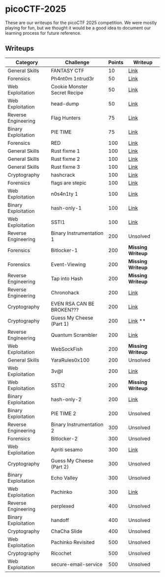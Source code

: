 # picoCTF-2025

These are our writeups for the picoCTF 2025 competition. We were mostly playing for fun, but we thought it would be a good idea to document our learning process for future reference.

## Writeups

| Category             | Challenge                        | Points | Writeup |
|----------------------|--------------------------------|--------|---------|
| General Skills      | FANTASY CTF                     | 10     | [Link](./General%20Skills/FANTASY%20CTF/solution.md) |
| Forensics           | Ph4nt0m 1ntrud3r                | 50     | [Link](./Forensics/Ph4nt0m%201ntrud3r/solution.md) |
| Web Exploitation    | Cookie Monster Secret Recipe    | 50     | [Link](./Web%20Exploitation/Cookie%20Monster%20Secret%20Recipe/solution.md) |
| Web Exploitation    | head-dump                        | 50     | [Link](./Web%20Exploitation/head-dump/solution.md) |
| Reverse Engineering | Flag Hunters                    | 75     | [Link](./Reverse%20Engineering/Flag%20Hunters/solution.md) |
| Binary Exploitation | PIE TIME                        | 75     | [Link](./Binary%20Exploitation/PIE%20TIME/solution.md) |
| Forensics           | RED                             | 100    | [Link](./Forensics/RED/solution.md) |
| General Skills      | Rust fixme 1                    | 100    | [Link](./General%20Skills/Rust/solution.md) |
| General Skills      | Rust fixme 2                    | 100    | [Link](./General%20Skills/Rust/solution.md) |
| General Skills      | Rust fixme 3                    | 100    | [Link](./General%20Skills/Rust/solution.md) |
| Cryptography        | hashcrack                       | 100    | [Link](./Cryptography/hashcrack/solution.md) |
| Forensics           | flags are stepic               | 100    | [Link](./Forensics/flags%20are%20stepic/solution.md) |
| Web Exploitation    | n0s4n1ty 1                      | 100    | [Link](./Web%20Exploitation/n0s4n1ty%201/solution.md) |
| Binary Exploitation | hash-only-1                     | 100    | [Link](./Binary%20Exploitation/hash-only-1/solution.md) |
| Web Exploitation    | SSTI1                           | 100    | [Link](./Web%20Exploitation/SSTI1/solution.md) |
| Reverse Engineering | Binary Instrumentation 1        | 200    | Unsolved |
| Forensics           | Bitlocker-1                     | 200    | **Missing Writeup** |
| Forensics           | Event-Viewing                   | 200    | **Missing Writeup** |
| Reverse Engineering | Tap into Hash                   | 200    | **Missing Writeup** |
| Reverse Engineering | Chronohack                      | 200    | [Link](./Reverse%20Engineering/Chronohack/solution.md) |
| Cryptography        | EVEN RSA CAN BE BROKEN???       | 200    | [Link](./Cryptography/EVEN%20RSA%20CAN%20BE%20BROKEN%3F%3F%3F/solution.md) |
| Cryptography        | Guess My Cheese (Part 1)       | 200    | [Link](./Cryptography/Guess%20My%20Cheese%20(Part%201)/solution.md) ** |
| Reverse Engineering | Quantum Scrambler               | 200    | [Link](./Reverse%20Engineering/Quantum%20Scrambler/solution.md) |
| Web Exploitation    | WebSockFish                     | 200    | **Missing Writeup** |
| General Skills      | YaraRules0x100                  | 200    | Unsolved |
| Web Exploitation    | 3v@l                            | 200    | [Link](./Web%20Exploitation/3v%40l/solution.md) |
| Web Exploitation    | SSTI2                           | 200    | **Missing Writeup** |
| Binary Exploitation | hash-only-2                     | 200    | [Link](./Binary%20Exploitation/hash-only-2/solution.md) |
| Binary Exploitation | PIE TIME 2                      | 200    | Unsolved |
| Reverse Engineering | Binary Instrumentation 2        | 300    | Unsolved |
| Forensics           | Bitlocker-2                     | 300    | Unsolved |
| Web Exploitation    | Apriti sesamo                   | 300    | [Link](./Web%20Exploitation/Apriti%20sesamo/solution.md) |
| Cryptography        | Guess My Cheese (Part 2)       | 300    | Unsolved |
| Binary Exploitation | Echo Valley                     | 300    | Unsolved |
| Web Exploitation    | Pachinko                        | 300    | [Link](./Web%20Exploitation/Pachinko/solution.md) |
| Reverse Engineering | perplexed                       | 400    | Unsolved |
| Binary Exploitation | handoff                         | 400    | Unsolved |
| Cryptography        | ChaCha Slide                    | 400    | Unsolved |
| Web Exploitation    | Pachinko Revisited              | 500    | Unsolved |
| Cryptography        | Ricochet                        | 500    | Unsolved |
| Web Exploitation    | secure-email-service            | 500    | Unsolved |